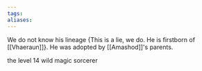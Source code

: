 ```yaml
---
tags:
aliases:
---
```

We do not know his lineage {This is a lie, we do. He is firstborn of [[Vhaeraun]]}. He was adopted by [[Amashod]]'s parents.

the level 14 wild magic sorcerer